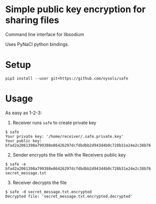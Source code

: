 # Simple public key encryption for sharing files

Command line interface for libsodium

Uses PyNaCl python bindings.

# Setup

`pip3 install --user git+https://github.com/oysols/safe`

# Usage

As easy as 1-2-3:

1. Receiver runs `safe` to create private key

```
$ safe
Your private key: '/home/receiver/.safe.private.key'
Your public key: bfad2a2061398a799388e86426297dcfdbdbb2d943d4b0c728b31e24e2c38b76
```

2. Sender encrypts the file with the Receivers public key

```
$ safe -e bfad2a2061398a799388e86426297dcfdbdbb2d943d4b0c728b31e24e2c38b76 secret_message.txt
```

3. Receiver decrypts the file

```
$ safe -d secret_message.txt.encrypted
Decrypted file: 'secret_message.txt.encrypted.decrypted'
```
